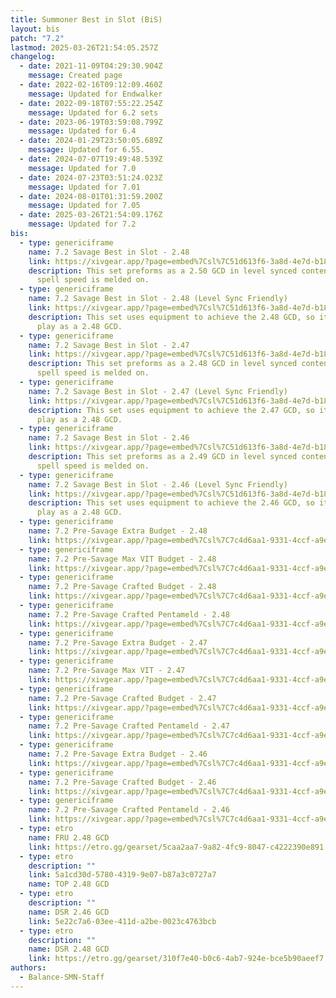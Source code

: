 ```yaml
---
title: Summoner Best in Slot (BiS)
layout: bis
patch: "7.2"
lastmod: 2025-03-26T21:54:05.257Z
changelog:
  - date: 2021-11-09T04:29:30.904Z
    message: Created page
  - date: 2022-02-16T09:12:09.460Z
    message: Updated for Endwalker
  - date: 2022-09-18T07:55:22.254Z
    message: Updated for 6.2 sets
  - date: 2023-06-19T03:59:08.799Z
    message: Updated for 6.4
  - date: 2024-01-29T23:50:05.689Z
    message: Updated for 6.55.
  - date: 2024-07-07T19:49:48.539Z
    message: Updated for 7.0
  - date: 2024-07-23T03:51:24.023Z
    message: Updated for 7.01
  - date: 2024-08-01T01:31:59.200Z
    message: Updated for 7.05
  - date: 2025-03-26T21:54:09.176Z
    message: Updated for 7.2
bis:
  - type: genericiframe
    name: 7.2 Savage Best in Slot - 2.48
    link: https://xivgear.app/?page=embed%7Csl%7C51d613f6-3a8d-4e7d-b18a-28884d254d17&onlySetIndex=0
    description: This set preforms as a 2.50 GCD in level synced content as the
      spell speed is melded on.
  - type: genericiframe
    name: 7.2 Savage Best in Slot - 2.48 (Level Sync Friendly)
    link: https://xivgear.app/?page=embed%7Csl%7C51d613f6-3a8d-4e7d-b18a-28884d254d17&onlySetIndex=1
    description: This set uses equipment to achieve the 2.48 GCD, so it will always
      play as a 2.48 GCD.
  - type: genericiframe
    name: 7.2 Savage Best in Slot - 2.47
    link: https://xivgear.app/?page=embed%7Csl%7C51d613f6-3a8d-4e7d-b18a-28884d254d17&onlySetIndex=3
    description: This set preforms as a 2.48 GCD in level synced content as the
      spell speed is melded on.
  - type: genericiframe
    name: 7.2 Savage Best in Slot - 2.47 (Level Sync Friendly)
    link: https://xivgear.app/?page=embed%7Csl%7C51d613f6-3a8d-4e7d-b18a-28884d254d17&onlySetIndex=4
    description: This set uses equipment to achieve the 2.47 GCD, so it will always
      play as a 2.48 GCD.
  - type: genericiframe
    name: 7.2 Savage Best in Slot - 2.46
    link: https://xivgear.app/?page=embed%7Csl%7C51d613f6-3a8d-4e7d-b18a-28884d254d17&onlySetIndex=6
    description: This set preforms as a 2.49 GCD in level synced content as the
      spell speed is melded on.
  - type: genericiframe
    name: 7.2 Savage Best in Slot - 2.46 (Level Sync Friendly)
    link: https://xivgear.app/?page=embed%7Csl%7C51d613f6-3a8d-4e7d-b18a-28884d254d17&onlySetIndex=7
    description: This set uses equipment to achieve the 2.46 GCD, so it will always
      play as a 2.48 GCD.
  - type: genericiframe
    name: 7.2 Pre-Savage Extra Budget - 2.48
    link: https://xivgear.app/?page=embed%7Csl%7C7c4d6aa1-9331-4ccf-a9ea-52a46b03b6c5&onlySetIndex=17
  - type: genericiframe
    name: 7.2 Pre-Savage Max VIT Budget - 2.48
    link: https://xivgear.app/?page=embed%7Csl%7C7c4d6aa1-9331-4ccf-a9ea-52a46b03b6c5&onlySetIndex=18
  - type: genericiframe
    name: 7.2 Pre-Savage Crafted Budget - 2.48
    link: https://xivgear.app/?page=embed%7Csl%7C7c4d6aa1-9331-4ccf-a9ea-52a46b03b6c5&onlySetIndex=19
  - type: genericiframe
    name: 7.2 Pre-Savage Crafted Pentameld - 2.48
    link: https://xivgear.app/?page=embed%7Csl%7C7c4d6aa1-9331-4ccf-a9ea-52a46b03b6c5&onlySetIndex=20
  - type: genericiframe
    name: 7.2 Pre-Savage Extra Budget - 2.47
    link: https://xivgear.app/?page=embed%7Csl%7C7c4d6aa1-9331-4ccf-a9ea-52a46b03b6c5&onlySetIndex=22
  - type: genericiframe
    name: 7.2 Pre-Savage Max VIT - 2.47
    link: https://xivgear.app/?page=embed%7Csl%7C7c4d6aa1-9331-4ccf-a9ea-52a46b03b6c5&onlySetIndex=23
  - type: genericiframe
    name: 7.2 Pre-Savage Crafted Budget - 2.47
    link: https://xivgear.app/?page=embed%7Csl%7C7c4d6aa1-9331-4ccf-a9ea-52a46b03b6c5&onlySetIndex=24
  - type: genericiframe
    name: 7.2 Pre-Savage Crafted Pentameld - 2.47
    link: https://xivgear.app/?page=embed%7Csl%7C7c4d6aa1-9331-4ccf-a9ea-52a46b03b6c5&onlySetIndex=25
  - type: genericiframe
    name: 7.2 Pre-Savage Extra Budget - 2.46
    link: https://xivgear.app/?page=embed%7Csl%7C7c4d6aa1-9331-4ccf-a9ea-52a46b03b6c5&onlySetIndex=27
  - type: genericiframe
    name: 7.2 Pre-Savage Crafted Budget - 2.46
    link: https://xivgear.app/?page=embed%7Csl%7C7c4d6aa1-9331-4ccf-a9ea-52a46b03b6c5&onlySetIndex=28
  - type: genericiframe
    name: 7.2 Pre-Savage Crafted Pentameld - 2.46
    link: https://xivgear.app/?page=embed%7Csl%7C7c4d6aa1-9331-4ccf-a9ea-52a46b03b6c5&onlySetIndex=29
  - type: etro
    name: FRU 2.48 GCD
    link: https://etro.gg/gearset/5caa2aa7-9a82-4fc9-8047-c4222390e891
  - type: etro
    description: ""
    link: 5a1cd30d-5780-4319-9e07-b87a3c0727a7
    name: TOP 2.48 GCD
  - type: etro
    description: ""
    name: DSR 2.46 GCD
    link: 5e22c7a6-03ee-411d-a2be-0023c4763bcb
  - type: etro
    description: ""
    name: DSR 2.48 GCD
    link: https://etro.gg/gearset/310f7e40-b0c6-4ab7-924e-bce5b90aeef7
authors:
  - Balance-SMN-Staff
---
```

